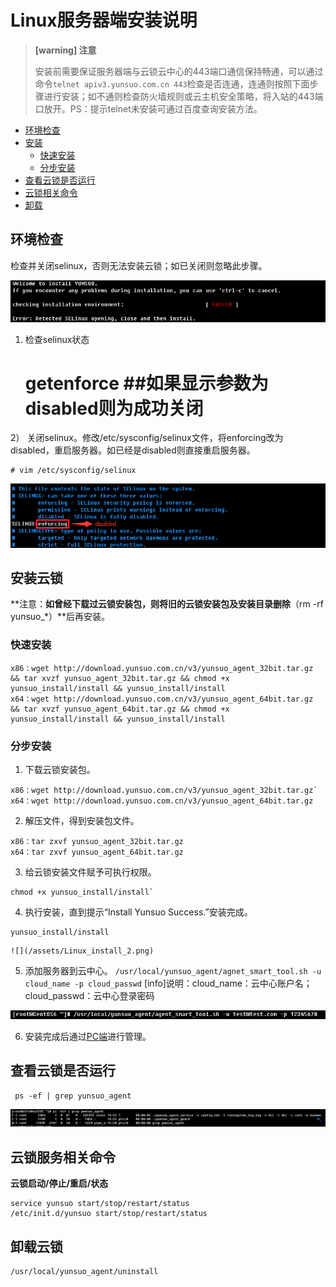 # Linux服务器端安装说明
>**[warning] 注意**
>
>安装前需要保证服务器端与云锁云中心的443端口通信保持畅通，可以通过命令`telnet apiv3.yunsuo.com.cn 443`检查是否连通，连通则按照下面步骤进行安装；如不通则检查防火墙规则或云主机安全策略，将入站的443端口放开。PS：提示telnet未安装可通过百度查询安装方法。

- [环境检查](#环境检查)
- [安装](#安装云锁)
    - [快速安装](#快速安装)
    - [分步安装](#分步安装)
- [查看云锁是否运行](#查看云锁是否运行)
- [云锁相关命令](#云锁相关命令)
- [卸载](#卸载云锁)

## 环境检查

检查并关闭selinux，否则无法安装云锁；如已关闭则忽略此步骤。

![](/assets/Linux_install_0.png)

1) 检查selinux状态
    
    # getenforce ##如果显示参数为disabled则为成功关闭
    
2） 关闭selinux。修改/etc/sysconfig/selinux文件，将enforcing改为disabled，重启服务器。如已经是disabled则直接重启服务器。
    
    # vim /etc/sysconfig/selinux

![](/assets/Linux_install_1.png)


## 安装云锁

**注意：**如曾经下载过云锁安装包，则将旧的云锁安装包及安装目录删除**（rm -rf yunsuo_*）**后再安装。

### 快速安装
```
x86：wget http://download.yunsuo.com.cn/v3/yunsuo_agent_32bit.tar.gz && tar xvzf yunsuo_agent_32bit.tar.gz && chmod +x yunsuo_install/install && yunsuo_install/install
x64：wget http://download.yunsuo.com.cn/v3/yunsuo_agent_64bit.tar.gz && tar xvzf yunsuo_agent_64bit.tar.gz && chmod +x yunsuo_install/install && yunsuo_install/install
```

### 分步安装

1. 下载云锁安装包。
```    
x86：wget http://download.yunsuo.com.cn/v3/yunsuo_agent_32bit.tar.gz`
x64：wget http://download.yunsuo.com.cn/v3/yunsuo_agent_64bit.tar.gz
```
2. 解压文件，得到安装包文件。
```
x86：tar zxvf yunsuo_agent_32bit.tar.gz     
x64：tar zxvf yunsuo_agent_64bit.tar.gz
```   
3. 给云锁安装文件赋予可执行权限。
```
chmod +x yunsuo_install/install`
```
4. 执行安装，直到提示“Install Yunsuo Success.”安装完成。
```    
yunsuo_install/install
``` 
    ![](/assets/Linux_install_2.png)
 
5. 添加服务器到云中心。
`/usr/local/yunsuo_agent/agnet_smart_tool.sh -u cloud_name -p cloud_passwd`
 [info]说明：cloud_name：云中心账户名；cloud_passwd：云中心登录密码

  ![](/assets/f0105.png)

6. 安装完成后通过[PC端](http://help.yunsuo.com.cn/guide/PC_inst.html)进行管理。

## 查看云锁是否运行
   
     ps -ef | grep yunsuo_agent

![](/assets/Linux_install_3.png)
## 云锁服务相关命令 

**云锁启动/停止/重启/状态**

    service yunsuo start/stop/restart/status
    /etc/init.d/yunsuo start/stop/restart/status

## 卸载云锁

    /usr/local/yunsuo_agent/uninstall
